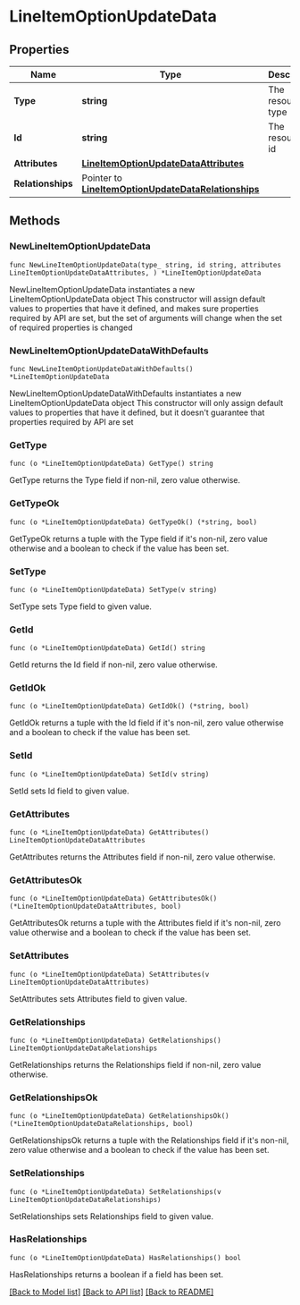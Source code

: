# LineItemOptionUpdateData

## Properties

Name | Type | Description | Notes
------------ | ------------- | ------------- | -------------
**Type** | **string** | The resource&#39;s type | 
**Id** | **string** | The resource&#39;s id | 
**Attributes** | [**LineItemOptionUpdateDataAttributes**](LineItemOptionUpdateDataAttributes.md) |  | 
**Relationships** | Pointer to [**LineItemOptionUpdateDataRelationships**](LineItemOptionUpdateDataRelationships.md) |  | [optional] 

## Methods

### NewLineItemOptionUpdateData

`func NewLineItemOptionUpdateData(type_ string, id string, attributes LineItemOptionUpdateDataAttributes, ) *LineItemOptionUpdateData`

NewLineItemOptionUpdateData instantiates a new LineItemOptionUpdateData object
This constructor will assign default values to properties that have it defined,
and makes sure properties required by API are set, but the set of arguments
will change when the set of required properties is changed

### NewLineItemOptionUpdateDataWithDefaults

`func NewLineItemOptionUpdateDataWithDefaults() *LineItemOptionUpdateData`

NewLineItemOptionUpdateDataWithDefaults instantiates a new LineItemOptionUpdateData object
This constructor will only assign default values to properties that have it defined,
but it doesn't guarantee that properties required by API are set

### GetType

`func (o *LineItemOptionUpdateData) GetType() string`

GetType returns the Type field if non-nil, zero value otherwise.

### GetTypeOk

`func (o *LineItemOptionUpdateData) GetTypeOk() (*string, bool)`

GetTypeOk returns a tuple with the Type field if it's non-nil, zero value otherwise
and a boolean to check if the value has been set.

### SetType

`func (o *LineItemOptionUpdateData) SetType(v string)`

SetType sets Type field to given value.


### GetId

`func (o *LineItemOptionUpdateData) GetId() string`

GetId returns the Id field if non-nil, zero value otherwise.

### GetIdOk

`func (o *LineItemOptionUpdateData) GetIdOk() (*string, bool)`

GetIdOk returns a tuple with the Id field if it's non-nil, zero value otherwise
and a boolean to check if the value has been set.

### SetId

`func (o *LineItemOptionUpdateData) SetId(v string)`

SetId sets Id field to given value.


### GetAttributes

`func (o *LineItemOptionUpdateData) GetAttributes() LineItemOptionUpdateDataAttributes`

GetAttributes returns the Attributes field if non-nil, zero value otherwise.

### GetAttributesOk

`func (o *LineItemOptionUpdateData) GetAttributesOk() (*LineItemOptionUpdateDataAttributes, bool)`

GetAttributesOk returns a tuple with the Attributes field if it's non-nil, zero value otherwise
and a boolean to check if the value has been set.

### SetAttributes

`func (o *LineItemOptionUpdateData) SetAttributes(v LineItemOptionUpdateDataAttributes)`

SetAttributes sets Attributes field to given value.


### GetRelationships

`func (o *LineItemOptionUpdateData) GetRelationships() LineItemOptionUpdateDataRelationships`

GetRelationships returns the Relationships field if non-nil, zero value otherwise.

### GetRelationshipsOk

`func (o *LineItemOptionUpdateData) GetRelationshipsOk() (*LineItemOptionUpdateDataRelationships, bool)`

GetRelationshipsOk returns a tuple with the Relationships field if it's non-nil, zero value otherwise
and a boolean to check if the value has been set.

### SetRelationships

`func (o *LineItemOptionUpdateData) SetRelationships(v LineItemOptionUpdateDataRelationships)`

SetRelationships sets Relationships field to given value.

### HasRelationships

`func (o *LineItemOptionUpdateData) HasRelationships() bool`

HasRelationships returns a boolean if a field has been set.


[[Back to Model list]](../README.md#documentation-for-models) [[Back to API list]](../README.md#documentation-for-api-endpoints) [[Back to README]](../README.md)


